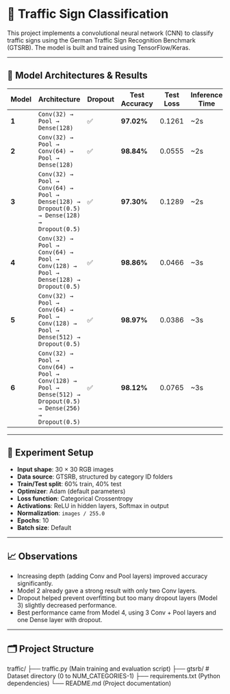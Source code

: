 # 🚦 Traffic Sign Classification

This project implements a convolutional neural network (CNN) to classify traffic signs using the German Traffic Sign Recognition Benchmark (GTSRB). The model is built and trained using TensorFlow/Keras.

---

## 🧠 Model Architectures & Results

| Model | Architecture | Dropout | Test Accuracy | Test Loss | Inference Time |
|-------|--------------|---------|---------------|-----------|----------------|
| **1** | `Conv(32) → Pool → Dense(128)` | ✅ | **97.02%** | 0.1261 | ~2s |
| **2** | `Conv(32) → Pool → Conv(64) → Pool → Dense(128)` | ✅ | **98.84%** | 0.0555 | ~2s |
| **3** | `Conv(32) → Pool → Conv(64) → Pool → Dense(128) → Dropout(0.5) → Dense(128) → Dropout(0.5)` | ✅ | **97.30%** | 0.1289 | ~2s |
| **4** | `Conv(32) → Pool → Conv(64) → Pool → Conv(128) → Pool → Dense(128) → Dropout(0.5)` | ✅ | **98.86%** | 0.0466 | ~3s |
| **5** | `Conv(32) → Pool → Conv(64) → Pool → Conv(128) → Pool → Dense(512) → Dropout(0.5)` | ✅ | **98.97%** | 0.0386 | ~3s |
| **6** | `Conv(32) → Pool → Conv(64) → Pool → Conv(128) → Pool → Dense(512) → Dropout(0.5) → Dense(256) → Dropout(0.5)` | ✅ | **98.12%** | 0.0765 | ~3s |

---

## 🧪 Experiment Setup

- **Input shape**: 30 × 30 RGB images
- **Data source**: GTSRB, structured by category ID folders
- **Train/Test split**: 60% train, 40% test
- **Optimizer**: Adam (default parameters)
- **Loss function**: Categorical Crossentropy
- **Activations**: ReLU in hidden layers, Softmax in output
- **Normalization**: `images / 255.0`
- **Epochs**: 10
- **Batch size**: Default

---

## 📈 Observations

- Increasing depth (adding Conv and Pool layers) improved accuracy significantly.
- Model 2 already gave a strong result with only two Conv layers.
- Dropout helped prevent overfitting but too many dropout layers (Model 3) slightly decreased performance.
- Best performance came from Model 4, using 3 Conv + Pool layers and one Dense layer with dropout.

---
## 🗂️ Project Structure
traffic/
├── traffic.py (Main training and evaluation script)
├── gtsrb/ # Dataset directory (0 to NUM_CATEGORIES-1)
├── requirements.txt (Python dependencies)
└── README.md (Project documentation)